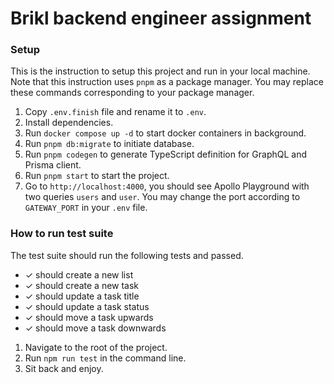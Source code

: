 # Brikl backend engineer assignment

### Setup

This is the instruction to setup this project and run in your local machine. Note that this instruction uses `pnpm` as a package manager. You may replace these commands corresponding to your package manager.

1. Copy `.env.finish` file and rename it to `.env`.
2. Install dependencies.
3. Run `docker compose up -d` to start docker containers in background.
4. Run `pnpm db:migrate` to initiate database.
5. Run `pnpm codegen` to generate TypeScript definition for GraphQL and Prisma client.
6. Run `pnpm start` to start the project.
7. Go to `http://localhost:4000`, you should see Apollo Playground with two queries `users` and `user`. You may change the port according to `GATEWAY_PORT` in your `.env` file.

### How to run test suite

The test suite should run the following tests and passed.

-  ✓ should create a new list 
-  ✓ should create a new task 
-  ✓ should update a task title 
-  ✓ should update a task status 
-  ✓ should move a task upwards 
-  ✓ should move a task downwards 

1. Navigate to the root of the project.
2. Run `npm run test` in the command line.
3. Sit back and enjoy.

